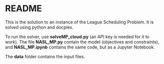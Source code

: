# README
This is the solution to an instance of the League Scheduling Problem. It is solved using python and docplex. 

To run the solver, use **solveMP_cloud.py** (an API key is needed for it to work). The file **NASL_MP.py** contain the model (objectives and constraints),  and **NASL_MP.ipynb** contains the same code, but as a Jupyter Notebook. 

The **data** folder contains the input files.

